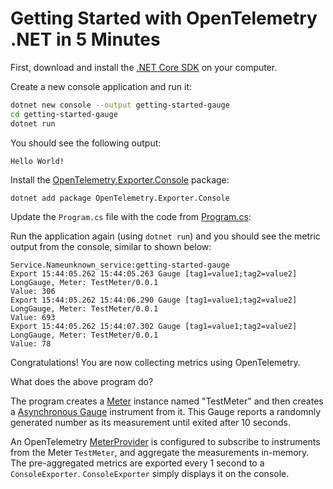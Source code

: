 # Getting Started with OpenTelemetry .NET in 5 Minutes

First, download and install the [.NET Core
SDK](https://dotnet.microsoft.com/download) on your computer.

Create a new console application and run it:

```sh
dotnet new console --output getting-started-gauge
cd getting-started-gauge
dotnet run
```

You should see the following output:

```text
Hello World!
```

Install the
[OpenTelemetry.Exporter.Console](../../../src/OpenTelemetry.Exporter.Console/README.md)
package:

```sh
dotnet add package OpenTelemetry.Exporter.Console
```

Update the `Program.cs` file with the code from [Program.cs](./Program.cs):

Run the application again (using `dotnet run`) and you should see the metric
output from the console, similar to shown below:

<!-- markdownlint-disable MD013 -->
```text
Service.Nameunknown_service:getting-started-gauge
Export 15:44:05.262 15:44:05.263 Gauge [tag1=value1;tag2=value2] LongGauge, Meter: TestMeter/0.0.1
Value: 306
Export 15:44:05.262 15:44:06.290 Gauge [tag1=value1;tag2=value2] LongGauge, Meter: TestMeter/0.0.1
Value: 693
Export 15:44:05.262 15:44:07.302 Gauge [tag1=value1;tag2=value2] LongGauge, Meter: TestMeter/0.0.1
Value: 78
```
<!-- markdownlint-enable MD013 -->

Congratulations! You are now collecting metrics using OpenTelemetry.

What does the above program do?

The program creates a
[Meter](https://github.com/open-telemetry/opentelemetry-specification/blob/main/specification/metrics/api.md#meter)
instance named "TestMeter" and then creates a
[Asynchronous Gauge](https://github.com/open-telemetry/opentelemetry-specification/blob/main/specification/metrics/api.md#asynchronous-gauge)
instrument from it. This Gauge reports a randomnly generated number as its
measurement until exited after 10 seconds.

An OpenTelemetry
[MeterProvider](https://github.com/open-telemetry/opentelemetry-specification/blob/main/specification/metrics/api.md#meterprovider)
is configured to subscribe to instruments from the Meter `TestMeter`, and
aggregate the measurements in-memory. The pre-aggregated metrics are exported
every 1 second to a `ConsoleExporter`. `ConsoleExporter` simply displays it on
the console.
